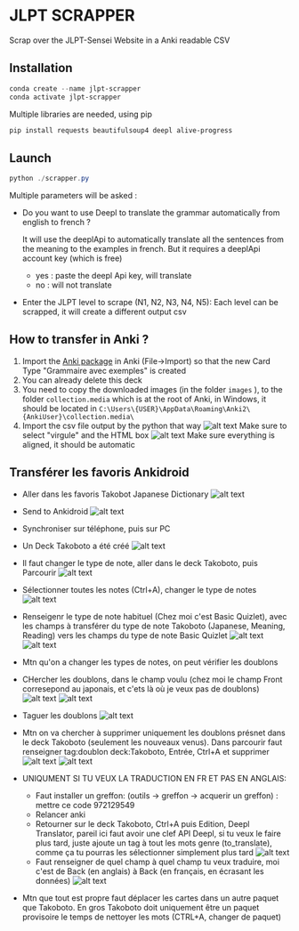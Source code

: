# JLPT SCRAPPER

Scrap over the JLPT-Sensei Website in a Anki readable CSV

## Installation

```powershell
conda create --name jlpt-scrapper
conda activate jlpt-scrapper
```

Multiple libraries are needed, using pip
```powershell
pip install requests beautifulsoup4 deepl alive-progress
```

## Launch

```powershell
python ./scrapper.py
```

Multiple parameters will be asked :
- Do you want to use Deepl to translate the grammar automatically from english to french ?
  
    It will use the deeplApi to automatically translate all the sentences from the meaning to the examples in french. But it requires a deeplApi account key (which is free)
    - yes : paste the deepl Api key, will translate
    - no :  will not translate
- Enter the JLPT level to scrape (N1, N2, N3, N4, N5): 
Each level can be scrapped, it will create a different output csv

## How to transfer in Anki ?
1) Import the [Anki package](GrammarWithExample.apkg) in Anki (File->Import) so that the new Card Type "Grammaire avec exemples" is created
2) You can already delete this deck
3) You need to copy the downloaded images (in the folder `images` ), to the folder `collection.media` which is at the root of Anki, in Windows, it should be located in `C:\Users\{USER}\AppData\Roaming\Anki2\{AnkiUser}\collection.media\`
4) Import the csv file output by the python that way
    ![alt text](readmeImages/image.png)
    Make sure to select "virgule" and the HTML box
    ![alt text](readmeImages/image2.png)
    Make sure everything is aligned, it should be automatic

## Transférer les favoris Ankidroid
- Aller dans les favoris Takobot Japanese Dictionary
    ![alt text](readmeImages/android.jpg)
- Send to Ankidroid
    ![alt text](readmeImages/android2.jpg)
- Synchroniser sur téléphone, puis sur PC
- Un Deck Takoboto a été créé
    ![alt text](readmeImages/image3.png)
- Il faut changer le type de note, aller dans le deck Takoboto, puis Parcourir
    ![alt text](readmeImages/image4.png)
- Sélectionner toutes les notes (Ctrl+A), changer le type de notes
    ![alt text](readmeImages/image5.png)

- Renseigenr le type de note habituel (Chez moi c'est Basic Quizlet), avec les champs à transférer du type de note Takoboto (Japanese, Meaning, Reading) vers les champs du type de note Basic Quizlet
    ![alt text](readmeImages/image6.png)
    ![alt text](readmeImages/image8.png)
- Mtn qu'on a changer les types de notes, on peut vérifier les doublons
- CHercher les doublons, dans le champ voulu (chez moi le champ Front corresepond au japonais, et c'ets là où je veux pas de doublons)
    ![alt text](readmeImages/image9.png)
    ![alt text](readmeImages/image11.png)
- Taguer les doublons
    ![alt text](readmeImages/image12.png)
- Mtn on va chercher à supprimer uniquement les doublons présnet dans le deck Takoboto (seulement les nouveaux venus). Dans parcourir faut renseigner tag:doublon deck:Takoboto, Entrée, Ctrl+A et supprimer
    ![alt text](readmeImages/image13.png)
    ![alt text](readmeImages/image14.png)

- UNIQUMENT SI TU VEUX LA TRADUCTION EN FR ET PAS EN ANGLAIS:
  - Faut installer un greffon: (outils -> greffon -> acquerir un greffon) : mettre ce code 972129549
  - Relancer anki
  - Retourner sur le deck Takoboto, Ctrl+A puis Edition, Deepl Translator, pareil ici faut avoir une clef API Deepl, si tu veux le faire plus tard, juste ajoute un tag à tout les mots genre (to_translate), comme ça tu pourras les sélectionner simplement plus tard
        ![alt text](readmeImages/image16.png)
  - Faut renseigner de quel champ à quel champ tu veux traduire, moi c'est de Back (en anglais) à Back (en français, en écrasant les données)
        ![alt text](readmeImages/image17.png)

- Mtn que tout est propre faut déplacer les cartes dans un autre paquet que Takoboto. En gros Takoboto doit uniquement être un paquet provisoire le temps de nettoyer les mots (CTRL+A, changer de paquet)